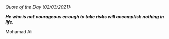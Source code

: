 *Quote of the Day (02/03/2021):*

_**He who is not courageous enough to take risks will accomplish nothing in life.**_

Mohamad Ali